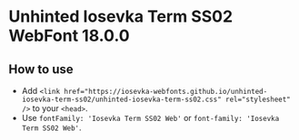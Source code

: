 # Unhinted Iosevka Term SS02 WebFont 18.0.0

## How to use

- Add `<link href="https://iosevka-webfonts.github.io/unhinted-iosevka-term-ss02/unhinted-iosevka-term-ss02.css" rel="stylesheet" />` to your `<head>`.
- Use `fontFamily: 'Iosevka Term SS02 Web'` or `font-family: 'Iosevka Term SS02 Web'`.
